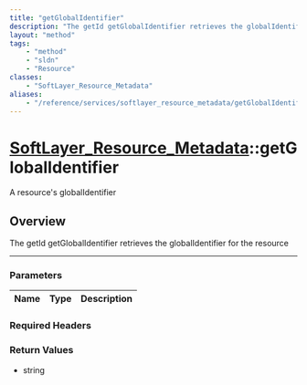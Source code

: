 ```yaml
---
title: "getGlobalIdentifier"
description: "The getId getGlobalIdentifier retrieves the globalIdentifier for the resource"
layout: "method"
tags:
    - "method"
    - "sldn"
    - "Resource"
classes:
    - "SoftLayer_Resource_Metadata"
aliases:
    - "/reference/services/softlayer_resource_metadata/getGlobalIdentifier"
---
```

# [SoftLayer_Resource_Metadata](/reference/services/SoftLayer_Resource_Metadata)::getGlobalIdentifier

A resource's globalIdentifier


## Overview 
The getId getGlobalIdentifier retrieves the globalIdentifier for the resource

-----

### Parameters 
|Name | Type | Description |
| --- | --- | --- |


### Required Headers


### Return Values
* string





